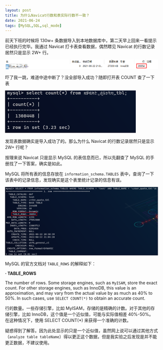 ```yaml
---
layout: post
title: 为什么Navicat行数和表实际行数不一致？
date: 2021-06-24
tags: [MySQL,SQL,sql_mode]
---
```


前天下班的时候将 130w+ 条数据导入到本地数据库中，第二天早上回来一看提示已经执行完毕。我通过 Navicat 打卡表查看数据，偶然瞟见 Navicat 的行数记录居然只是显示 2W+ 行。

![Navicat-table-rows](/images/article/why-table-rows-is-different-with-count-table/Navicat-table-rows.png)

吓了我一跳，难道中途中断了？没全部导入成功？随即打开表 COUNT 查了一下表

![select-count-table](/images/article/why-table-rows-is-different-with-count-table/select-count-table.png)

发现表数据确实是导入成功了的。那么为什么 Navicat 的行数记录居然只是显示 2W+ 行呢？

按理来说 Navicat 只是显示 MySQL 的表信息而已，所以先翻查了 MySQL 的手册找了一下答案，确实是如此。

MySQL 将所有表的信息存放在 `information_schema.TABLES` 表中，查询了一下该表中的记录信息，发现确实是这个表里统计记录的信息有误。

![select-table-rows](/images/article/why-table-rows-is-different-with-count-table/select-table-rows.png)

MySQL 的官方文档对 `TABLE_ROWS` 的解释如下：

**· TABLE_ROWS**

The number of rows. Some storage engines, such as `MyISAM`, store the exact count. For other storage engines, such as InnoDB, this value is an approximation, and may vary from the actual value by as much as 40% to 50%. In such cases, use `SELECT COUNT(*)` to obtain an accurate count.

行的数量。一些存储引擎，比如 MyISAM，存储的是精确的计数。对于其他的存储引擎，比如 InnoDB，这个值是一个近似值，可能与实际值相差 40%-50%。
在这种情况下，使用 SELECT COUNT(*) 来获得一个准确的计数。

疑惑得到了解答。因为此处显示的只是一个近似值，虽然网上说可以通过其他方式（`analyze table tableName`）得以更正这个数据，但是我实验之后发现是并不能更正数据，不建议使用。